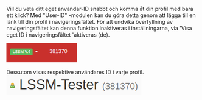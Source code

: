 Vill du veta ditt eget användar-ID snabbt och komma åt din profil med bara ett klick?
Med "User-ID" -modulen kan du göra detta genom att lägga till en länk till din profil i navigeringsfältet.
För att undvika överfyllning av navigeringsfältet kan denna funktion inaktiveras i inställningarna,
via 'Visa eget ID i navigeringsfältet 'aktiveras (de).

![Användar-ID i navigeringsfältet](assets/sv_SV/navbar.png)

Dessutom visas respektive användares ID i varje profil.
![Användar-ID i en användares profil](assets/sv_SV/profile.png)
